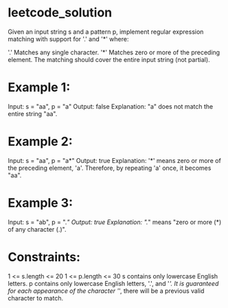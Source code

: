 # leetcode_solution

Given an input string s and a pattern p, implement regular expression matching with support for '.' and '*' where:

'.' Matches any single character.​​​​
'*' Matches zero or more of the preceding element.
The matching should cover the entire input string (not partial).

 

# Example 1:

Input: s = "aa", p = "a"
Output: false
Explanation: "a" does not match the entire string "aa".

# Example 2:

Input: s = "aa", p = "a*"
Output: true
Explanation: '*' means zero or more of the preceding element, 'a'. Therefore, by repeating 'a' once, it becomes "aa".
# Example 3:

Input: s = "ab", p = ".*"
Output: true
Explanation: ".*" means "zero or more (*) of any character (.)".

# Constraints:

1 <= s.length <= 20
1 <= p.length <= 30
s contains only lowercase English letters.
p contains only lowercase English letters, '.', and '*'.
It is guaranteed for each appearance of the character '*', there will be a previous valid character to match.
